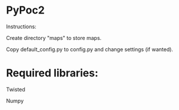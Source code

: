 # PyPoc2

Instructions:

Create directory "maps" to store maps.

Copy default_config.py to config.py and change settings (if wanted).


# Required libraries:

Twisted

Numpy
